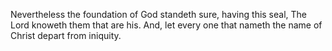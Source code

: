 Nevertheless the foundation of God standeth sure, having this seal, The Lord knoweth them that are his. And, let every one that nameth the name of Christ depart from iniquity.
